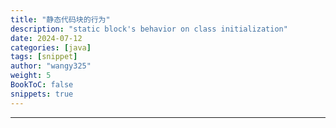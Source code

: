 ```yaml
---
title: "静态代码块的行为"
description: "static block's behavior on class initialization"
date: 2024-07-12
categories: [java]
tags: [snippet]
author: "wangy325"
weight: 5
BookToC: false
snippets: true
---
```


---
